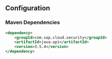 ## Configuration

### Maven Dependencies
```xml
<dependency>
    <groupId>com.sap.cloud.security</groupId>
    <artifactId>java-api</artifactId>
    <version>3.5.4</version>
</dependency>
```

